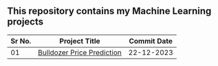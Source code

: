 ## This repository contains my Machine Learning projects

|Sr No.| Project Title | Commit Date|
|------|---------------|------------|
|01|[Bulldozer Price Prediction](https://github.com/abhijeetk597/machine-learning-projects/tree/main/Bulldozer-price-prediction)|22-12-2023|